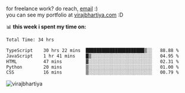 for freelance work? do reach, [email](mailto:vlbhartiya@gmail.com) :)<br/>
you can see my portfolio at [virajbhartiya.com](https://virajbhartiya.com) :D

📊 **this week i spent my time on:**

<!--START_SECTION:waka-->

```txt
Total Time: 34 hrs

TypeScript    30 hrs 22 mins  ██████████████████████▒░░   88.88 %
JavaScript    1 hr 41 mins    █▒░░░░░░░░░░░░░░░░░░░░░░░   04.95 %
HTML          47 mins         ▓░░░░░░░░░░░░░░░░░░░░░░░░   02.31 %
Python        20 mins         ▒░░░░░░░░░░░░░░░░░░░░░░░░   01.00 %
CSS           16 mins         ▒░░░░░░░░░░░░░░░░░░░░░░░░   00.79 %
```

<!--END_SECTION:waka-->

<p align="left"> <img src="https://komarev.com/ghpvc/?username=virajbhartiya&color=blue" alt="virajbhartiya" /> </p>
